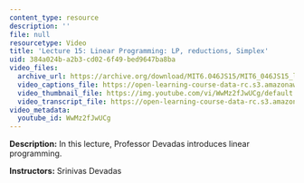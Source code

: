 ```yaml
---
content_type: resource
description: ''
file: null
resourcetype: Video
title: 'Lecture 15: Linear Programming: LP, reductions, Simplex'
uid: 384a024b-a2b3-cd02-6f49-bed9647ba8ba
video_files:
  archive_url: https://archive.org/download/MIT6.046JS15/MIT6_046JS15_lec15_300k.mp4
  video_captions_file: https://open-learning-course-data-rc.s3.amazonaws.com/6-046j-design-and-analysis-of-algorithms-spring-2015/ab5b81952d6f55eda5d14da382216fc1_WwMz2fJwUCg.vtt
  video_thumbnail_file: https://img.youtube.com/vi/WwMz2fJwUCg/default.jpg
  video_transcript_file: https://open-learning-course-data-rc.s3.amazonaws.com/6-046j-design-and-analysis-of-algorithms-spring-2015/d7ca543a0cdf37de9a29f0033bac7d99_WwMz2fJwUCg.pdf
video_metadata:
  youtube_id: WwMz2fJwUCg
---
```


**Description:** In this lecture, Professor Devadas introduces linear programming.

**Instructors:** Srinivas Devadas